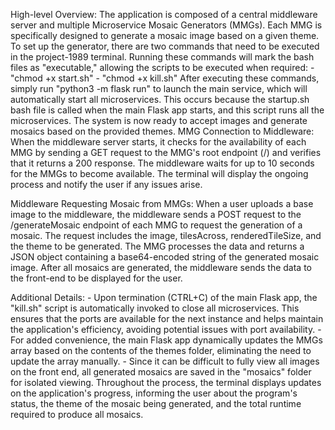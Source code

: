 High-level Overview:
    The application is composed of a central middleware server and multiple Microservice Mosaic Generators (MMGs). Each MMG is specifically designed to generate a mosaic image based on a given theme.
    To set up the generator, there are two commands that need to be executed in the project-1989 terminal. Running these commands will mark the bash files as "executable," allowing the scripts to be executed when required:
        - "chmod +x start.sh"
        - "chmod +x kill.sh"
    After executing these commands, simply run "python3 -m flask run" to launch the main service, which will automatically start all microservices. This occurs because the startup.sh bash file is called when the main Flask app starts, and this script runs all the microservices. The system is now ready to accept images and generate mosaics based on the provided themes.
MMG Connection to Middleware:
    When the middleware server starts, it checks for the availability of each MMG by sending a GET request to the MMG's root endpoint (/) and verifies that it returns a 200 response. The middleware waits for up to 10 seconds for the MMGs to become available. The terminal will display the ongoing process and notify the user if any issues arise.

Middleware Requesting Mosaic from MMGs:
    When a user uploads a base image to the middleware, the middleware sends a POST request to the /generateMosaic endpoint of each MMG to request the generation of a mosaic. The request includes the image, tilesAcross, renderedTileSize, and the theme to be generated. The MMG processes the data and returns a JSON object containing a base64-encoded string of the generated mosaic image. After all mosaics are generated, the middleware sends the data to the front-end to be displayed for the user.

Additional Details:
    - Upon termination (CTRL+C) of the main Flask app, the "kill.sh" script is automatically invoked to close all microservices. This ensures that the ports are available for the next instance and helps maintain the application's efficiency, avoiding potential issues with port availability. 
    - For added convenience, the main Flask app dynamically updates the MMGs array based on the contents of the themes folder, eliminating the need to update the array manually.
    - Since it can be difficult to fully view all images on the front end, all generated mosaics are saved in the "mosaics" folder for isolated viewing. Throughout the process, the terminal displays updates on the application's progress, informing the user about the program's status, the theme of the mosaic being generated, and the total runtime required to produce all mosaics.